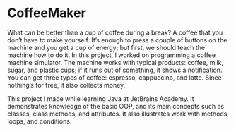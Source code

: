 # CoffeeMaker
What can be better than a cup of coffee during a break? A coffee that you don’t have to make yourself. It’s enough to press a couple of buttons on the machine and you get a cup of energy; but first, we should teach the machine how to do it. In this project, I worked on programming a coffee machine simulator. The machine works with typical products: coffee, milk, sugar, and plastic cups; if it runs out of something, it shows a notification. You can get three types of coffee: espresso, cappuccino, and latte. Since nothing’s for free, it also collects money.

This project I made while learning Java at JetBrains Academy. It demonstrates knowledge of the basic OOP, and its main concepts such as classes, class methods, and attributes. It also illustrates work with methods, loops, and conditions.
